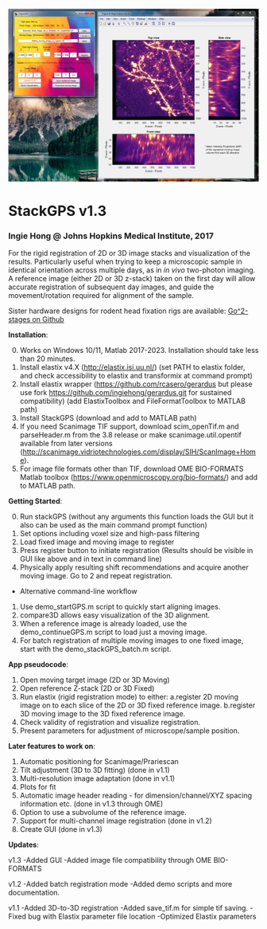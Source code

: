 ![StackGPS screenshot](GUI/StackGPS_screenshot.jpg)
# StackGPS v1.3 #
### Ingie Hong @ Johns Hopkins Medical Institute, 2017 ###

For the rigid registration of 2D or 3D image stacks and visualization of the results.
Particularly useful when trying to keep a microscopic sample in identical 
orientation across multiple days, as in *in vivo* two-photon imaging.
A reference image (either 2D or 3D z-stack) taken on the first day will allow 
accurate registration of subsequent day images, and guide the movement/rotation
required for alignment of the sample.

Sister hardware designs for rodent head fixation rigs are available: [Go^2-stages on Github](https://github.com/ingiehong/Gogo-stages)

**Installation**: 

0. Works on Windows 10/11, Matlab 2017-2023. Installation should take less than 20 minutes.
1. Install elastix v4.X (http://elastix.isi.uu.nl/)
	(set PATH to elastix folder, and check accessibility to elastix and transformix at command prompt)
2. Install elastix wrapper (https://github.com/rcasero/gerardus but please use fork https://github.com/ingiehong/gerardus.git for sustained compatibility)
	(add ElastixToolbox and FileFormatToolbox to MATLAB path)
3. Install StackGPS (download and add to MATLAB path)
4. If you need Scanimage TIF support, download scim_openTif.m and parseHeader.m from the 3.8 release or make scanimage.util.opentif available from later versions (http://scanimage.vidriotechnologies.com/display/SIH/ScanImage+Home).
5. For image file formats other than TIF, download OME BIO-FORMATS Matlab toolbox (https://www.openmicroscopy.org/bio-formats/) and add to MATLAB path.

**Getting Started**:

0. Run stackGPS (without any arguments this function loads the GUI but it also can be used as the main command prompt function)
1. Set options including voxel size and high-pass filtering
2. Load fixed image and moving image to register
3. Press register button to initiate registration (Results should be visible in GUI like above and in text in command line)
4. Physically apply resulting shift recommendations and acquire another moving image. Go to 2 and repeat registration.

- Alternative command-line workflow
1. Use demo_startGPS.m script to quickly start aligning images.
2. compare3D allows easy visualization of the 3D alignment.
3. When a reference image is already loaded, use the demo_continueGPS.m script to load just a moving image.
4. For batch registration of multiple moving images to one fixed image, start with the demo_stackGPS_batch.m script.
        
**App pseudocode**:

1. Open moving target image (2D or 3D Moving)
2. Open reference Z-stack (2D or 3D Fixed)
3. Run elastix (rigid registration mode) to either: 
  a.register 2D moving image on to each slice of the 2D or 3D fixed reference image.
  b.register 3D moving image to the 3D fixed reference image.
4. Check validity of registration and visualize registration.
5. Present parameters for adjustment of microscope/sample position.

**Later features to work on**:

1. Automatic positioning for Scanimage/Prariescan
2. Tilt adjustment (3D to 3D fitting) (done in v1.1)
3. Multi-resolution image adaptation (done in v1.1)
4. Plots for fit
5. Automatic image header reading - for dimension/channel/XYZ spacing information etc. (done in v1.3 through OME)
6. Option to use a subvolume of the reference image.
7. Support for multi-channel image registration (done in v1.2)
8. Create GUI (done in v1.3) 

**Updates**:

v1.3
-Added GUI
-Added image file compatibility through OME BIO-FORMATS

v1.2 
-Added batch registration mode
-Added demo scripts and more documentation.

v1.1
-Added 3D-to-3D registration
-Added save_tif.m for simple tif saving.
-Fixed bug with Elastix parameter file location
-Optimized Elastix parameters
